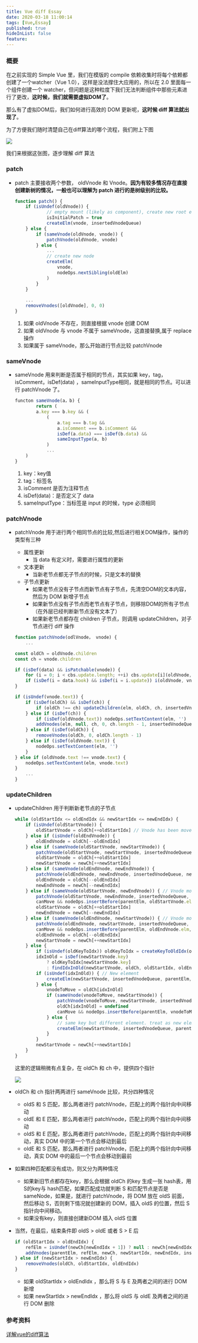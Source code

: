 ```yaml
---
title: Vue diff Essay
date: 2020-03-18 11:00:14
tags: [Vue,Essay]
published: true
hideInList: false
feature: 
---
```

### 概要

在之前实现的 Simple Vue 里，我们在模版的 compile 依赖收集时将每个依赖都创建了一个watcher（Vue 1.0），这样是没法撑住大应用的，所以在 2.0 里面每一个组件创建一个 watcher，但问题是这种粒度下我们无法判断组件中那些元素进行了更改，**这时候，我们就需要虚拟DOM了**。

那么有了虚拟DOM后，我们如何进行高效的 DOM 更新呢，**这时候 diff 算法就出现了**。

为了方便我们随时清楚自己在diff算法的哪个流程，我们附上下图

![](https://sfmonkey.github.io//post-images/1584501228011.jpeg)

我们来根据这张图，逐步理解 diff 算法

### patch

* patch 主要接收两个参数， oldVnode 和 Vnode。**因为有较多情况存在直接创建新树的情况，一般也可以理解为 patch 进行的是树级别的比较。**

	```js
	function patch() {
		if (isUndef(oldVnode)) {
				// empty mount (likely as component), create new root element
				isInitialPatch = true
				createElm(vnode, insertedVnodeQueue)
		} else {
			if (sameVnode(oldVnode, vnode)) {
				patchVnode(oldVnode, vnode)
			} else {
				...
				// create new node
				createElm(
					vnode,
					nodeOps.nextSibling(oldElm)
				)
			}
		}
		
		...
		removeVnodes([oldVnode], 0, 0)
	}
	```

	1. 如果 oldVnode 不存在，则直接根据 vnode 创建 DOM
	2. 如果 oldVnode 与 vnode 不属于 sameVnode，这直接替换,属于 replace 操作
	3. 如果属于 sameVnode，那么开始进行节点比较 patchVnode

### sameVnode

* sameVnode 用来判断是否属于相同的节点，其实如果 key，tag，isComment，isDef(data) ，sameInputType相同，就是相同的节点。可以进行 patchVnode 了。

	```js
	functon sameVnode(a，b) {
			return (
			a.key === b.key && (
				(
					a.tag === b.tag &&
					a.isComment === b.isComment &&
					isDef(a.data) === isDef(b.data) &&
					sameInputType(a, b)
				)
				...
		)
	}
	```

	1. 	key：key值
	2. 	tag：标签名
	3. 	isComment 是否为注释节点
	4. 	isDef(data)：是否定义了 data
	5. 	sameInputType：当标签是 input 的时候，type 必须相同

### patchVnode

* patchVnode 用于进行两个相同节点的比较,然后进行相关DOM操作，操作的类型有三种

	* 属性更新
		* 当 data 有定义时，需要进行属性的更新
	* 文本更新
		* 当新老节点都无子节点的时候，只是文本的替换
	* 子节点更新
		* 如果老节点没有子节点而新节点有子节点，先清空DOM的文本内容，然后为 DOM 新增子节点
		* 如果新节点没有子节点而老节点有子节点，则移除DOM的所有子节点（在外层已经判断新节点没有文本了）
		* 如果新老节点都存在 children 子节点，则调用 updateChildren，对子节点进行 diff 操作
	
	```js
	function patchVnode(odlVnode， vnode) {
		...
	
	const oldCh = oldVnode.children
	const ch = vnode.children
	
	if (isDef(data) && isPatchable(vnode)) {
		for (i = 0; i < cbs.update.length; ++i) cbs.update[i](oldVnode, vnode)
		if (isDef(i = data.hook) && isDef(i = i.update)) i(oldVnode, vnode)
	}
	
	if (isUndef(vnode.text)) {
		if (isDef(oldCh) && isDef(ch)) {
			if (oldCh !== ch) updateChildren(elm, oldCh, ch, insertedVnodeQueue, removeOnly)
		} else if (isDef(ch)) {
			if (isDef(oldVnode.text)) nodeOps.setTextContent(elm, '')
			addVnodes(elm, null, ch, 0, ch.length - 1, insertedVnodeQueue)
		} else if (isDef(oldCh)) {
			removeVnodes(oldCh, 0, oldCh.length - 1)
		} else if (isDef(oldVnode.text)) {
			nodeOps.setTextContent(elm, '')
		}
	} else if (oldVnode.text !== vnode.text) {
		nodeOps.setTextContent(elm, vnode.text)
	}
		...
	}
	```

### updateChildren

* updateChildren 用于判断新老节点的子节点

	```js
	while (oldStartIdx <= oldEndIdx && newStartIdx <= newEndIdx) {
		if (isUndef(oldStartVnode)) {
			oldStartVnode = oldCh[++oldStartIdx] // Vnode has been moved left
		} else if (isUndef(oldEndVnode)) {
			oldEndVnode = oldCh[--oldEndIdx]
		} else if (sameVnode(oldStartVnode, newStartVnode)) {
			patchVnode(oldStartVnode, newStartVnode, insertedVnodeQueue, newCh, newStartIdx)
			oldStartVnode = oldCh[++oldStartIdx]
			newStartVnode = newCh[++newStartIdx]
		} else if (sameVnode(oldEndVnode, newEndVnode)) {
			patchVnode(oldEndVnode, newEndVnode, insertedVnodeQueue, newCh, newEndIdx)
			oldEndVnode = oldCh[--oldEndIdx]
			newEndVnode = newCh[--newEndIdx]
		} else if (sameVnode(oldStartVnode, newEndVnode)) { // Vnode moved right
			patchVnode(oldStartVnode, newEndVnode, insertedVnodeQueue, newCh, newEndIdx)
			canMove && nodeOps.insertBefore(parentElm, oldStartVnode.elm, nodeOps.nextSibling(oldEndVnode.elm))
			oldStartVnode = oldCh[++oldStartIdx]
			newEndVnode = newCh[--newEndIdx]
		} else if (sameVnode(oldEndVnode, newStartVnode)) { // Vnode moved left
			patchVnode(oldEndVnode, newStartVnode, insertedVnodeQueue, newCh, newStartIdx)
			canMove && nodeOps.insertBefore(parentElm, oldEndVnode.elm, oldStartVnode.elm)
			oldEndVnode = oldCh[--oldEndIdx]
			newStartVnode = newCh[++newStartIdx]
		} else {
			if (isUndef(oldKeyToIdx)) oldKeyToIdx = createKeyToOldIdx(oldCh, oldStartIdx, oldEndIdx)
			idxInOld = isDef(newStartVnode.key)
				? oldKeyToIdx[newStartVnode.key]
				: findIdxInOld(newStartVnode, oldCh, oldStartIdx, oldEndIdx)
			if (isUndef(idxInOld)) { // New element
				createElm(newStartVnode, insertedVnodeQueue, parentElm, oldStartVnode.elm, false, newCh, newStartIdx)
			} else {
				vnodeToMove = oldCh[idxInOld]
				if (sameVnode(vnodeToMove, newStartVnode)) {
					patchVnode(vnodeToMove, newStartVnode, insertedVnodeQueue, newCh, newStartIdx)
					oldCh[idxInOld] = undefined
					canMove && nodeOps.insertBefore(parentElm, vnodeToMove.elm, oldStartVnode.elm)
				} else {
					// same key but different element. treat as new element
					createElm(newStartVnode, insertedVnodeQueue, parentElm, oldStartVnode.elm, false, newCh, newStartIdx)
				}
			}
			newStartVnode = newCh[++newStartIdx]
		}
	}
	```

	这里的逻辑稍微有点复杂，在 oldCh 和 ch 中，提供四个指针

	![](https://sfmonkey.github.io//post-images/1584511735002.jpeg)

* oldCh 和 ch 指针两两进行 sameVnode 比较，共分四种情况
	* oldS 和 S 匹配，那么两者进行 patchVnode，匹配上的两个指针向中间移动
	* oldE 和 E 匹配，那么两者进行 patchVnode，匹配上的两个指针向中间移动
	* oldS 和 E 匹配，那么两者进行 patchVnode，匹配上的两个指针向中间移动，真实 DOM 中的第一个节点会移动到最后
	* oldE 和 S 匹配，那么两者进行 patchVnode，匹配上的两个指针向中间移动，真实 DOM 中的最后一个节点会移动到最前

* 如果四种匹配都没有成功，则又分为两种情况

	* 如果新旧节点都存在key，那么会根据 oldCh 的key 生成一张 hash表，用S的key与 hash匹配，如果匹配成功就判断 S 和匹配节点是否是 sameNode，如果是，就进行 patchVnode，将 DOM 放在 oldS 前面，然后移动 S，否则剩下情况就创建新的 DOM，插入 oldS 的位置，然后 S 指针向中间移动。
	* 如果没有key，则直接创建新DOM 插入 oldS 位置

* 当然，在最后，结束条件即 oldS > oldE 或者 S > E 后

	```js
	if (oldStartIdx > oldEndIdx) {
		refElm = isUndef(newCh[newEndIdx + 1]) ? null : newCh[newEndIdx + 1].elm
		addVnodes(parentElm, refElm, newCh, newStartIdx, newEndIdx, insertedVnodeQueue)
	} else if (newStartIdx > newEndIdx) {
		removeVnodes(oldCh, oldStartIdx, oldEndIdx)
	}
	```
	
	* 如果 oldStartIdx > oldEndIdx ，那么将 S 与 E 及两者之间的进行 DOM 新增
	* 如果 newStartIdx > newEndIdx ，那么将 oldS 与 oldE 及两者之间的进行 DOM 删除

### 参考资料
[详解vue的diff算法](https://juejin.im/post/5affd01551882542c83301da#heading-6)